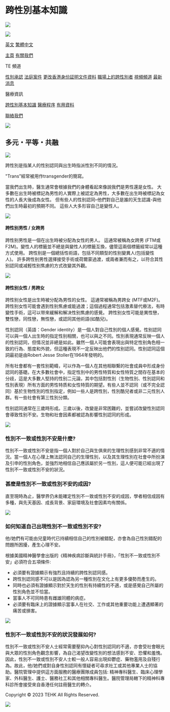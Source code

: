 # 跨性別基本知識

![](img/header.png)

![](img/tehk_logo.png)

[英文](trans101.html) [繁體中文](#)

[主頁](index_tc.html) [有關我們](about_tc.html)

TE 頻道

[性別承認](recognition_tc.html) [法庭案件](legalcases_tc.html) [更改香港身份証明文件資料](documents_tc.html) [職場上的跨性別者](workplace_tc.html) [視頻頻道](channel_tc.html) [最新消息](latestnews_tc.html)

醫療資訊

[跨性別基本知識](#) [醫療程序](healthcare_tc.html) [有用資料](resources_tc.html)

[聯絡我們](contact_tc.html)

![ ](img/topbanner.png)

## 多元・平等・共融

[![](img/Genderbread-Person-v4.gif)](genderperson.html)

跨性別是指某人的性别認同與出生時指派性別不同的情況。

"Trans”經常被用作transgender的簡寫。

當我們出生時，醫生通常會根據我們的身體看起來像說我們是男性還是女性。 大多數在出生時被標記為男性的人實際上被認定為男性，大多數在出生時被標記為女性的人長大後成為女性。 但有些人的性别認同–他們對自己是誰的天生認識-與他們出生時最初的預期不同。 這些人大多形容自己是變性人。

![](img/gid06_thumb.gif)

#### 跨性别男性 / 女跨男

跨性别男性是一個在出生時被分配為女性的男人。 這通常被稱為女跨男 (FTM或F2M)。變性人的標籤並不總是與變性人的標籤互換，儘管這兩個標籤經常以這種方式使用。 跨性别是一個總括性術語，包括不同類型的性别變異人(包括變性人)。 許多跨性别男性選擇接受手術或荷爾蒙過渡，或兩者兼而有之，以符合其性别認同或减輕性别焦慮的方式改變其外觀。

![](img/gid06_thumb.gif)

#### 跨性别女性 / 男跨女

跨性别女性是出生時被分配為男性的女性。 這通常被稱為男跨女 (MTF或M2F)。 跨性别女性可能會遇到性别焦慮或能過渡；這個過程通常包括激素替代療法，有時變性手術，這可以带來緩解和解决性别焦慮的感覺。 跨性别女性可能是異性戀，雙性戀，同性戀，無性戀，或認同其他術語(如酷兒)。

性別認同（英語：Gender identity）是一個人對自己性別的個人感覺。性别認同可以與一個人出生時的指定性别相關，也可以與之不同。性別表現通常反映一個人的性别認同，但情况並非總是如此。雖然一個人可能會表現出與特定性别角色相一致的行為、態度和外貌，但這種表現不一定反映出他們的性别認同。性别認同這個詞最初是由Robert Jesse Stoller在1964年發明的。

所有社會都有一套性别範疇，可以作為一個人在其他相聯繫的社會成員中形成身份認同的基礎。在大多數社會中，指定性別中的男性特質和女性特質之間存在基本的分歧，這是大多數人堅持的性别二元論，其中包括對性別（生物性別、性別認同和性別表現）所有方面的男性特质和女性特質的期望。有些人並不認同（或不完全認同）基於生物性別的性別指定，例如一些人是跨性別，性別酷兒者或非二元性別人群。有一些社會有第三性別分類。

性别認同通常在三歲時形成。三歲以後，改變是非常困難的，並嘗試改變性別認同會導致性别不安。生物和社會因素都被認為影響性別認同的形成。

![](img/gid02_thumb.jpg)

### 性別不一致或性別不安是什麼?

性別不一致或性別不安是指一個人對於自己與生俱來的生理性別感到非常不適的情況。當一個人在心理上無法認同自己的生理性別，以及其生理性別在社會中所扮演及引申的性別角色，並強烈地相信自己應該屬於另一性別，這人便可能已經出現了性別不一致或性別不安的狀況。

### 甚麼是性別不一致或性別不安的成因?

直至現時為止，醫學界仍未能確定性別不一致或性別不安的成因，學者相信成因有多種，與先天基因、成長背景、家庭環境及社會因素均有關係。

![](img/gid03_thumb.png)

### 如何知道自己出現性別不一致或性別不安?

他/她們有可能由兒童時代已持續相信自己的性別被錯配，亦會為自己性別錯配的問題所困擾，產生心理不安。

根據美國精神醫學會出版的《精神疾病診斷與統計手冊》，「性別不一致或性別不安」必須符合五項條件:

-   必須要有證據顯示有強烈且持續的跨性別認同感。
-   跨性別認同感不可以是因為認為另一種性別在文化上有更多優勢而產生的。
-   同時也必須有證據顯示對於天生的性別有持續性的不適，或是感覺自己所屬的性別角色並不恰當。
-   當事人不可同時患有雌雄同體的病症。
-   必須要有臨床上的證據顯示當事人在社交、工作或其他重要功能上遭遇顯著的痛苦或損害。

![](img/gid04_thumb.png)

### 性別不一致或性別不安的狀況發展如何?

性別不一致或性別不安人士經常需要壓抑內心對性別認同的不適，亦會受社會眼光與大眾的性別角色觀念影響，為自己渴望改變性別的想法感到不安、恐懼和羞愧。因此，性別不一致或性別不安人士較一般人容易出現抑鬱症、藥物濫用及自殘行為。故此，他/她們或對自身性別認同有懷疑者可尋求社工或其他專業人士的協助。醫院管理中提供這方面服務的醫療團隊成員包括: 精神專科醫生、臨床心理學家、外科醫生、護士、醫務社工和其他相關專科醫生。醫院管理局轄下的精神科專科診所會接受來自香港任何註冊醫生的轉介。

Copyright © 2023 TEHK All Rights Reserved.

![](img/footer.png)
